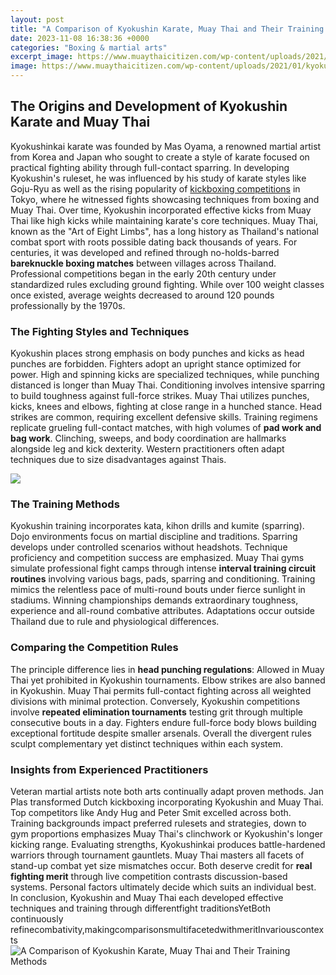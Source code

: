 ```yaml
---
layout: post
title: "A Comparison of Kyokushin Karate, Muay Thai and Their Training Methods"
date: 2023-11-08 16:38:36 +0000
categories: "Boxing & martial arts"
excerpt_image: https://www.muaythaicitizen.com/wp-content/uploads/2021/01/kyokushin-karate.jpg
image: https://www.muaythaicitizen.com/wp-content/uploads/2021/01/kyokushin-karate.jpg
---
```


## The Origins and Development of Kyokushin Karate and Muay Thai 
Kyokushinkai karate was founded by Mas Oyama, a renowned martial artist from Korea and Japan who sought to create a style of karate focused on practical fighting ability through full-contact sparring. In developing Kyokushin's ruleset, he was influenced by his study of karate styles like Goju-Ryu as well as the rising popularity of [kickboxing competitions](https://yt.io.vn/collection/alamillo) in Tokyo, where he witnessed fights showcasing techniques from boxing and Muay Thai. Over time, Kyokushin incorporated effective kicks from Muay Thai like high kicks while maintaining karate's core techniques.
Muay Thai, known as the "Art of Eight Limbs", has a long history as Thailand's national combat sport with roots possible dating back thousands of years. For centuries, it was developed and refined through no-holds-barred **bareknuckle boxing matches** between villages across Thailand. Professional competitions began in the early 20th century under standardized rules excluding ground fighting. While over 100 weight classes once existed, average weights decreased to around 120 pounds professionally by the 1970s.
### The Fighting Styles and Techniques
Kyokushin places strong emphasis on body punches and kicks as head punches are forbidden. Fighters adopt an upright stance optimized for power. High and spinning kicks are specialized techniques, while punching distanced is longer than Muay Thai. Conditioning involves intensive sparring to build toughness against full-force strikes.
Muay Thai utilizes punches, kicks, knees and elbows, fighting at close range in a hunched stance. Head strikes are common, requiring excellent defensive skills. Training regimens replicate grueling full-contact matches, with high volumes of **pad work and bag work**. Clinching, sweeps, and body coordination are hallmarks alongside leg and kick dexterity. Western practitioners often adapt techniques due to size disadvantages against Thais.

![](https://www.muaythaicitizen.com/wp-content/uploads/2020/11/muay-thai-vs-kyokushin-karate.jpg)
### The Training Methods
Kyokushin training incorporates kata, kihon drills and kumite (sparring). Dojo environments focus on martial discipline and traditions. Sparring develops under controlled scenarios without headshots. Technique proficiency and competition success are emphasized. 
Muay Thai gyms simulate professional fight camps through intense **interval training circuit routines** involving various bags, pads, sparring and conditioning. Training mimics the relentless pace of multi-round bouts under fierce sunlight in stadiums. Winning championships demands extraordinary toughness, experience and all-round combative attributes. Adaptations occur outside Thailand due to rule and physiological differences. 
### Comparing the Competition Rules
The principle difference lies in **head punching regulations**: Allowed in Muay Thai yet prohibited in Kyokushin tournaments. Elbow strikes are also banned in Kyokushin. Muay Thai permits full-contact fighting across all weighted divisions with minimal protection. 
Conversely, Kyokushin competitions involve **repeated elimination tournaments** testing grit through multiple consecutive bouts in a day. Fighters endure full-force body blows building exceptional fortitude despite smaller arsenals. Overall the divergent rules sculpt complementary yet distinct techniques within each system.
### Insights from Experienced Practitioners  
Veteran martial artists note both arts continually adapt proven methods. Jan Plas transformed Dutch kickboxing incorporating Kyokushin and Muay Thai. Top competitors like Andy Hug and Peter Smit excelled across both. Training backgrounds impact preferred rulesets and strategies, down to gym proportions emphasizes Muay Thai's clinchwork or Kyokushin's longer kicking range.
Evaluating strengths, Kyokushinkai produces battle-hardened warriors through tournament gauntlets. Muay Thai masters all facets of stand-up combat yet size mismatches occur. Both deserve credit for **real fighting merit** through live competition contrasts discussion-based systems. Personal factors ultimately decide which suits an individual best.
In conclusion, Kyokushin and Muay Thai each developed effective techniques and training through differentfight traditionsYetBoth continuously refinecombativity,makingcomparisonsmultifacetedwithmeritInvariouscontexts
![A Comparison of Kyokushin Karate, Muay Thai and Their Training Methods](https://www.muaythaicitizen.com/wp-content/uploads/2021/01/kyokushin-karate.jpg)